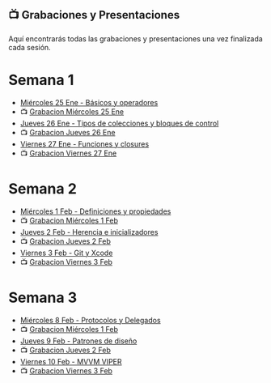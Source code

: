 ## 📺 Grabaciones y Presentaciones
Aquí encontrarás todas las grabaciones y presentaciones una vez finalizada cada sesión.

# Semana 1
- [Miércoles 25 Ene - Básicos y operadores](https://drive.google.com/file/d/13ENdCk1x4wpoKCSlakVS-DAEMuQO6F6a/view?usp=sharing)
- 📺 [Grabacion Miércoles 25 Ene](https://drive.google.com/file/d/1TnyT7_lNakQ1uwPKP9r5cCXzPiloc1oZ/view?usp=sharing)
- [Jueves 26 Ene - Tipos de colecciones y bloques de control](https://drive.google.com/file/d/156A7iCS-1OZwU7cTzWxo-TLRVCO0CaVZ/view?usp=sharing)
- 📺 [Grabacion Jueves 26 Ene](https://drive.google.com/file/d/1eDauASBDHC0vQL8ZQaWgHeqO5WuTnZXk/view?usp=sharing)
- [Viernes 27 Ene - Funciones y closures](https://drive.google.com/file/d/1tigZ2RjUqTGXOKepkCJVp_Izp00hywhb/view?usp=sharing)
- 📺 [Grabacion Viernes 27 Ene](https://drive.google.com/file/d/1Sxqfpk32EcY5KDh3PacMfw1ypxnCCrJI/view?usp=sharing)

# Semana 2
- [Miércoles 1 Feb - Definiciones y propiedades](https://drive.google.com/file/d/1XzZ2_Qv4MOSn0JbpxceqQ4NKBr8JOzxI/view?usp=sharing)
- 📺 [Grabacion Miércoles 1 Feb ](https://drive.google.com/file/d/1GvfGUACfkt_ESACzslmqic-TlSCV7ARB/view?usp=sharing)
- [Jueves 2 Feb - Herencia e inicializadores](https://drive.google.com/file/d/1I3Xdy0Ya804Zu5t6xoKFB8q4rkQ2qoHv/view?usp=sharing)
- 📺 [Grabacion Jueves 2 Feb](https://drive.google.com/file/d/150c7xCp674cCWQNjyKmGfEhu9tWYsgps/view?usp=sharing)
- [Viernes 3 Feb - Git y Xcode](https://drive.google.com/file/d/1G7TvPJ_X866XYciu8VEWin767Z6ARdW9/view?usp=sharing)
- 📺 [Grabacion Viernes 3 Feb](https://drive.google.com/file/d/1SfI3fuLF_hN-LIMG_Z1dXwt0JVCb-CIj/view?usp=sharing)

# Semana 3
- [Miércoles 8 Feb - Protocolos y Delegados](https://drive.google.com/file/d/1Gr3Ga1xmJzc-I1IeAwCEEQLyA2bMhvXD/view?usp=sharing)
- 📺 [Grabacion Miércoles 1 Feb ]()
- [Jueves 9 Feb - Patrones de diseño](https://drive.google.com/file/d/17DNGXvF_dUG3cw_XFRLdE73CWaCjMkf9/view?usp=sharing)
- 📺 [Grabacion Jueves 2 Feb]()
- [Viernes 10 Feb - MVVM VIPER](https://drive.google.com/file/d/1IxTh62GaB3iKe3FwkGFfM18k1wig-6pS/view?usp=sharing)
- 📺 [Grabacion Viernes 3 Feb]()
